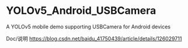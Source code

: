 # YOLOv5_Android_USBCamera
A YOLOv5 mobile demo supporting USBCamera for Android devices

Doc/说明
https://blog.csdn.net/baidu_41750439/article/details/126029711
